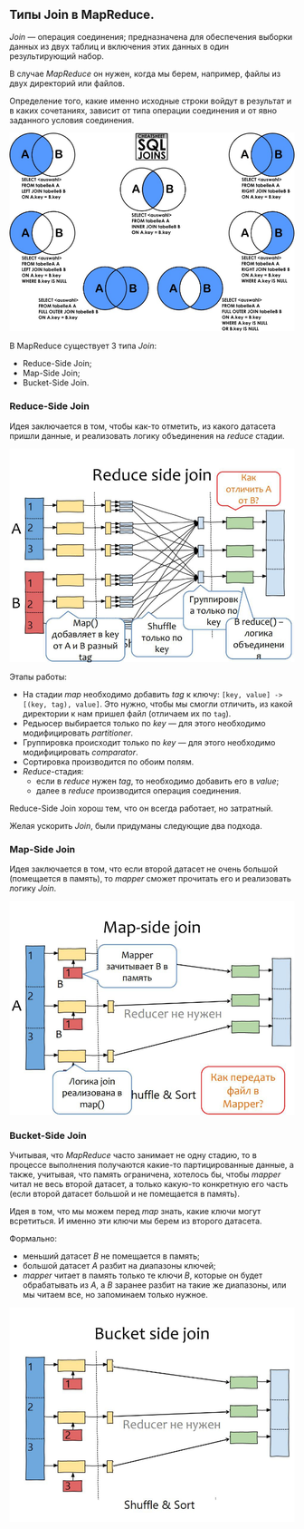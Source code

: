 ## Типы Join в MapReduce.

_Join_ — операция соединения; предназначена для обеспечения выборки данных из двух таблиц и включения этих данных в один результирующий набор.

В случае _MapReduce_ он нужен, когда мы берем, например, файлы из двух директорий или файлов.

Определение того, какие именно исходные строки войдут в результат и в каких сочетаниях, зависит от типа операции соединения и от явно заданного условия соединения.

![Типы JOIN'ов](images/sqljoins-cheatsheet.png "Типы JOIN'ов")

В MapReduce существует 3 типа _Join_:
* Reduce-Side Join;
* Map-Side Join;
* Bucket-Side Join.

### Reduce-Side Join

Идея заключается в том, чтобы как-то отметить, из какого датасета пришли данные, и реализовать логику объединения на _reduce_ стадии.

![Reduce-Side Join](images/reduce.jpg "Reduce-Side Join")

Этапы работы:

* На стадии _map_ необходимо добавить _tag_ к ключу: `[key, value] -> [(key, tag), value]`. Это нужно, чтобы мы смогли отличить, из какой директории к нам пришел файл (отличаем их по `tag`).
* Редьюсер выбирается только по _key_ — для этого необходимо модифицировать _partitioner_.
* Группировка происходит только по _key_ — для этого необходимо модифицировать _comparator_.
* Сортировка производится по обоим полям.
* _Reduce_-стадия:
  * если в _reduce_ нужен _tag_, то необходимо добавить его в _value_;
  * далее в _reduce_ производится операция соединения.

Reduce-Side Join хорош тем, что он всегда работает, но затратный.

Желая ускорить _Join_, были придуманы следующие два подхода.

### Map-Side Join

Идея заключается в том, что если второй датасет не очень большой (помещается в память), то _mapper_ сможет прочитать его и реализовать логику _Join_.

![Map-Side Join](images/map.jpg "Map-Side Join")

### Bucket-Side Join

Учитывая, что _MapReduce_ часто занимает не одну стадию, то в процессе выполнения получаются какие-то партицированные данные, а также, учитывая, что память ограничена, хотелось бы, чтобы _mapper_ читал не весь второй датасет, а только какую-то конкретную его часть (если второй датасет большой и не помещается в память).

Идея в том, что мы можем перед _map_ знать, какие ключи могут всретиться. И именно эти ключи мы берем из второго датасета.

Формально:
* меньший датасет _B_ не помещается в память;
* большой датасет _A_ разбит на диапазоны ключей;
* _mapper_ читает в память только те ключи _B_, которые он будет обрабатывать из _A_, а _B_ заранее разбит на такие же диапазоны, или мы читаем все, но запоминаем только нужное.

![Bucket-Side Join](images/bucket.jpg "Bucket-Side Join")
